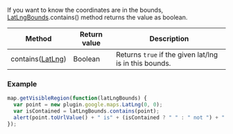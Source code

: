 If you want to know the coordinates are in the bounds,
[LatLngBounds](../LatLngBounds/README.md).contains() method returns the value as boolean.

Method | Return value | Description
----|------|----
contains([LatLng](../LatLng/README.md)) | Boolean | Returns `true` if the given lat/lng is in this bounds.

### Example
```js
map.getVisibleRegion(function(latLngBounds) {
  var point = new plugin.google.maps.LatLng(0, 0);
  var isContained = latLngBounds.contains(point);
  alert(point.toUrlValue() + " is" + (isContained ? " " : " not ") + " contained in this bounds.");
});
```
